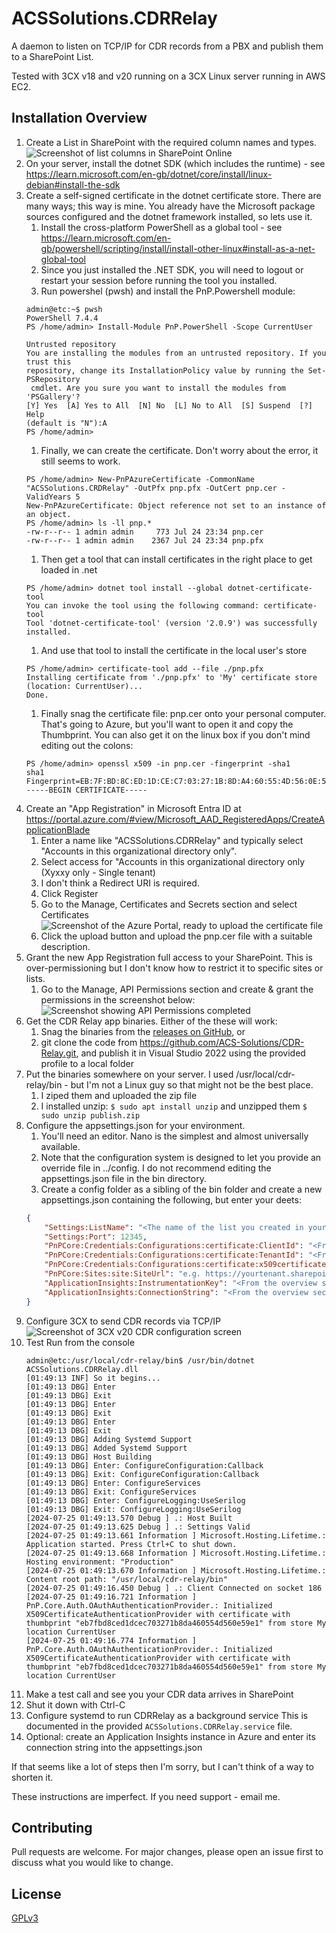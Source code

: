 # ACSSolutions.CDRRelay

A daemon to listen on TCP/IP for CDR records from a PBX and publish them to a SharePoint List.

Tested with 3CX v18 and v20 running on a 3CX Linux server running in AWS EC2.

## Installation Overview

 

1. Create a List in SharePoint with the required column names and types.
	![Screenshot of list columns in SharePoint Online](Assets/SharePoint%20List%20Configuration.png)
1. On your server, install the dotnet SDK (which includes the runtime) - see https://learn.microsoft.com/en-gb/dotnet/core/install/linux-debian#install-the-sdk
1. Create a self-signed certificate in the dotnet certificate store. There are many ways; this way is mine.
	You already have the Microsoft package sources configured and the dotnet framework installed, so lets use it.
	1. Install the cross-platform PowerShell as a global tool - see https://learn.microsoft.com/en-gb/powershell/scripting/install/install-other-linux#install-as-a-net-global-tool
	1. Since you just installed the .NET SDK, you will need to logout or restart your session before running the tool you installed.
	1. Run powershel (pwsh) and install the PnP.Powershell module:
	```
	admin@etc:~$ pwsh
	PowerShell 7.4.4
	PS /home/admin> Install-Module PnP.PowerShell -Scope CurrentUser

	Untrusted repository
	You are installing the modules from an untrusted repository. If you trust this
	repository, change its InstallationPolicy value by running the Set-PSRepository
	 cmdlet. Are you sure you want to install the modules from 'PSGallery'?
	[Y] Yes  [A] Yes to All  [N] No  [L] No to All  [S] Suspend  [?] Help
	(default is "N"):A
	PS /home/admin>
	```
	1. Finally, we can create the certificate. Don't worry about the error, it still seems to work.
	```
	PS /home/admin> New-PnPAzureCertificate -CommonName "ACSSolutions.CRDRelay" -OutPfx pnp.pfx -OutCert pnp.cer -ValidYears 5
	New-PnPAzureCertificate: Object reference not set to an instance of an object.
	PS /home/admin> ls -ll pnp.*
	-rw-r--r-- 1 admin admin     773 Jul 24 23:34 pnp.cer
	-rw-r--r-- 1 admin admin    2367 Jul 24 23:34 pnp.pfx
	```
	1. Then get a tool that can install certificates in the right place to get loaded in .net
	```
	PS /home/admin> dotnet tool install --global dotnet-certificate-tool
	You can invoke the tool using the following command: certificate-tool
	Tool 'dotnet-certificate-tool' (version '2.0.9') was successfully installed.
	```
	1. And use that tool to install the certificate in the local user's store
	```
	PS /home/admin> certificate-tool add --file ./pnp.pfx
	Installing certificate from './pnp.pfx' to 'My' certificate store (location: CurrentUser)...
	Done.
	```
	1. Finally snag the certificate file: pnp.cer onto your personal computer. That's going to Azure, but you'll want to open it and copy the Thumbprint. You can also get it on the linux box if you don't mind editing out the colons:
	```
	PS /home/admin> openssl x509 -in pnp.cer -fingerprint -sha1
	sha1 Fingerprint=EB:7F:BD:8C:ED:1D:CE:C7:03:27:1B:8D:A4:60:55:4D:56:0E:59:E1
	-----BEGIN CERTIFICATE-----
	```
1. Create an "App Registration" in Microsoft Entra ID at https://portal.azure.com/#view/Microsoft_AAD_RegisteredApps/CreateApplicationBlade
	1. Enter a name like "ACSSolutions.CDRRelay" and typically select "Accounts in this organizational directory only". 
	1. Select access for "Accounts in this organizational directory only (Xyxxy only - Single tenant)
	1. I don't think a Redirect URI is required.
	1. Click Register
	1. Go to the Manage, Certificates and Secrets section and select Certificates
	![Screenshot of the Azure Portal, ready to upload the certificate file](Assets/Microsoft%20Entra%20ID%20-%20Uploading%20the%20Certificate.png)
	1. Click the upload button and upload the pnp.cer file with a suitable description.
1. Grant the new App Registration full access to your SharePoint. This is over-permissioning but I don't know how to restrict it to specific sites or lists.
	1. Go to the Manage, API Permissions section and create & grant the permissions in the screenshot below:
	![Screenshot showing API Permissions completed](Assets/App%20Registration%20API%20Permissions.png)
1. Get the CDR Relay app binaries. Either of the these will work:
	1. Snag the binaries from the [releases on GitHub](https://github.com/ACS-Solutions/CDR-Relay/releases), or
	1. git clone the code from https://github.com/ACS-Solutions/CDR-Relay.git, and publish it in Visual Studio 2022 using the provided profile to a local folder
1. Put the binaries somewhere on your server. I used /usr/local/cdr-relay/bin - but I'm not a Linux guy so that might not be the best place.
	1. I ziped them and uploaded the zip file
	1. I installed unzip: ```$ sudo apt install unzip``` and unzipped them ```$ sudo unzip publish.zip```
1. Configure the appsettings.json for your environment.
	1. You'll need an editor. Nano is the simplest and almost universally available. 
	1. Note that the configuration system is designed to let you provide an override file in ../config. I do not recommend editing the appsettings.json file in the bin directory.
	1. Create a config folder as a sibling of the bin folder and create a new appsettings.json containing the following, but enter your deets:
	```json
	{
		"Settings:ListName": "<The name of the list you created in your SharePoint site>",
		"Settings:Port": 12345,
		"PnPCore:Credentials:Configurations:certificate:ClientId": "<From the Essentials part of the Overview section on the App Registration>",
		"PnPCore:Credentials:Configurations:certificate:TenantId": "<From the Essentials part of the Overview section on the App Registration>",
		"PnPCore:Credentials:Configurations:certificate:x509certificate:Thumbprint": "<From the pnp.cer file we created earlier>",
		"PnPCore:Sites:site:SiteUrl": "e.g. https://yourtenant.sharepoint.com/sites/yoursite",
		"ApplicationInsights:InstrumentationKey": "<From the overview section of your Application Insights instance>",
		"ApplicationInsights:ConnectionString": "<From the overview section of your Application Insights instance>"
	}
	```
1. Configure 3CX to send CDR records via TCP/IP
![Screenshot of 3CX v20 CDR configuration screen](Assets/3CX%20CDR%20Setup.png)
1. Test Run from the console
	```
	admin@etc:/usr/local/cdr-relay/bin$ /usr/bin/dotnet ACSSolutions.CDRRelay.dll
	[01:49:13 INF] So it begins...
	[01:49:13 DBG] Enter
	[01:49:13 DBG] Exit
	[01:49:13 DBG] Enter
	[01:49:13 DBG] Exit
	[01:49:13 DBG] Enter
	[01:49:13 DBG] Exit
	[01:49:13 DBG] Adding Systemd Support
	[01:49:13 DBG] Added Systemd Support
	[01:49:13 DBG] Host Building
	[01:49:13 DBG] Enter: ConfigureConfiguration:Callback
	[01:49:13 DBG] Exit: ConfigureConfiguration:Callback
	[01:49:13 DBG] Enter: ConfigureServices
	[01:49:13 DBG] Exit: ConfigureServices
	[01:49:13 DBG] Enter: ConfigureLogging:UseSerilog
	[01:49:13 DBG] Exit: ConfigureLogging:UseSerilog
	[2024-07-25 01:49:13.570 Debug ] .: Host Built
	[2024-07-25 01:49:13.625 Debug ] .: Settings Valid
	[2024-07-25 01:49:13.661 Information ] Microsoft.Hosting.Lifetime.: Application started. Press Ctrl+C to shut down.
	[2024-07-25 01:49:13.668 Information ] Microsoft.Hosting.Lifetime.: Hosting environment: "Production"
	[2024-07-25 01:49:13.670 Information ] Microsoft.Hosting.Lifetime.: Content root path: "/usr/local/cdr-relay/bin"
	[2024-07-25 01:49:16.450 Debug ] .: Client Connected on socket 186
	[2024-07-25 01:49:16.721 Information ] PnP.Core.Auth.OAuthAuthenticationProvider.: Initialized X509CertificateAuthenticationProvider with certificate with thumbprint "eb7fbd8ced1dcec703271b8da460554d560e59e1" from store My location CurrentUser
	[2024-07-25 01:49:16.774 Information ] PnP.Core.Auth.OAuthAuthenticationProvider.: Initialized X509CertificateAuthenticationProvider with certificate with thumbprint "eb7fbd8ced1dcec703271b8da460554d560e59e1" from store My location CurrentUser
	```
1. Make a test call and see you your CDR data arrives in SharePoint
1. Shut it down with Ctrl-C
1. Configure systemd to run CDRRelay as a background service
This is documented in the provided ```ACSSolutions.CDRRelay.service``` file.
1. Optional: create an Application Insights instance in Azure and enter its connection string into the appsettings.json

If that seems like a lot of steps then I'm sorry, but I can't think of a way to shorten it.

These instructions are imperfect. If you need support - email me.

## Contributing

Pull requests are welcome. For major changes, please open an issue first to discuss what you would like to change.

## License

[GPLv3](https://www.gnu.org/licenses/gpl-3.0.en.html)

